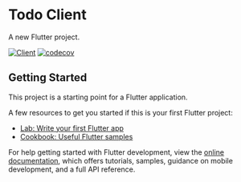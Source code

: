 # Todo Client

A new Flutter project.

<p align="center">

[![Client](https://github.com/Mastersam07/TodoClient/actions/workflows/ci.yaml/badge.svg)](https://github.com/Mastersam07/TodoClient/actions/workflows/ci.yaml)
[![codecov](https://codecov.io/gh/Mastersam07/TodoClient/branch/dev/graph/badge.svg?token=6tS8SESfB5)](https://codecov.io/gh/Mastersam07/TodoClient)

</p>

## Getting Started

This project is a starting point for a Flutter application.

A few resources to get you started if this is your first Flutter project:

- [Lab: Write your first Flutter app](https://docs.flutter.dev/get-started/codelab)
- [Cookbook: Useful Flutter samples](https://docs.flutter.dev/cookbook)

For help getting started with Flutter development, view the
[online documentation](https://docs.flutter.dev/), which offers tutorials,
samples, guidance on mobile development, and a full API reference.
